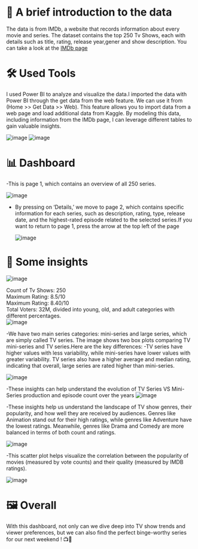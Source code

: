 # 📄 A brief introduction to the data
The data is from IMDb, a website that records information about every movie and series. The dataset contains the top 250 Tv Shows, each with details such as title, rating, release year,gener and show description. You can take a look at the [IMDb page](https://www.imdb.com/chart/toptv/?ref_=nv_tvv_250)<br>

# 🛠 Used Tools
I used Power BI to analyze and visualize the data.I imported the data with Power BI through the get data from the web feature. We can use it from (Home >> Get Data >> Web). This feature allows you to import data from a web page and load additional data from Kaggle. By modeling this data, including information from the IMDb page, I can leverage different tables to gain valuable insights.

![image](https://github.com/user-attachments/assets/912c8968-1287-4105-a5f2-ec6f142b5418)
![image](https://github.com/user-attachments/assets/dda10260-3726-4de0-a200-271e21f94e0b)

# 📊 Dashboard
-This is page 1, which contains an overview of all 250 series.

![image](https://github.com/user-attachments/assets/d025e892-91df-40c5-a36f-fca4d7ba53e0)

- By pressing on ‘Details,’ we move to page 2, which contains specific information for each series, such as description, rating, type, release date, and the highest-rated episode related to the selected series.If you want to return to page 1, press the arrow at the top left of the page

  ![image](https://github.com/user-attachments/assets/90510ba2-a680-40f7-9eca-8225e1f9a29f)
  
# 🧮 Some insights
![image](https://github.com/user-attachments/assets/3d23d6fe-14f2-4e84-9b72-831919a0d72d)

Count of Tv Shows: 250 <br>
Maximum Rating: 8.5/10 <br>
Maximum Rating: 8.40/10 <br>
Total Voters: 32M, divided into young, old, and adult categories with different percentages.<br>
![image](https://github.com/user-attachments/assets/f4b5c362-2e60-45d8-b7e9-7db5807a99f7)

-We have two main series categories: mini-series and large series, which are simply called TV series. The image shows two box plots comparing TV mini-series and TV series.Here are the key differences:
-TV series have higher values with less variability, while mini-series have lower values with greater variability. TV series also have a higher average and median rating, indicating that overall, large series are rated higher than mini-series.

![image](https://github.com/user-attachments/assets/0571eeec-e51d-46bf-9f9c-3e4c774365aa)

-These insights can help understand the evolution of TV Series VS Mini-Series production and episode count over the years
![image](https://github.com/user-attachments/assets/2553b55e-ced7-4ad4-ba5c-4b75a9210999)

-These insights help us understand the landscape of TV show genres, their popularity, and how well they are received by audiences. Genres like Animation stand out for their high ratings, while genres like Adventure have the lowest ratings. Meanwhile, genres like Drama and Comedy are more balanced in terms of both count and ratings.

![image](https://github.com/user-attachments/assets/3f3d47aa-d37f-490b-9c2d-2429f0f5e042)

-This scatter plot helps visualize the correlation between the popularity of movies (measured by vote counts) and their quality (measured by IMDB ratings). 

![image](https://github.com/user-attachments/assets/8fb43898-3d11-4658-95c0-b0a3fa5c7390)

# 🖼 Overall

With this dashboard, not only can we dive deep into TV show trends and viewer preferences, but we can also find the perfect binge-worthy series for our next weekend ! 📺🍿


